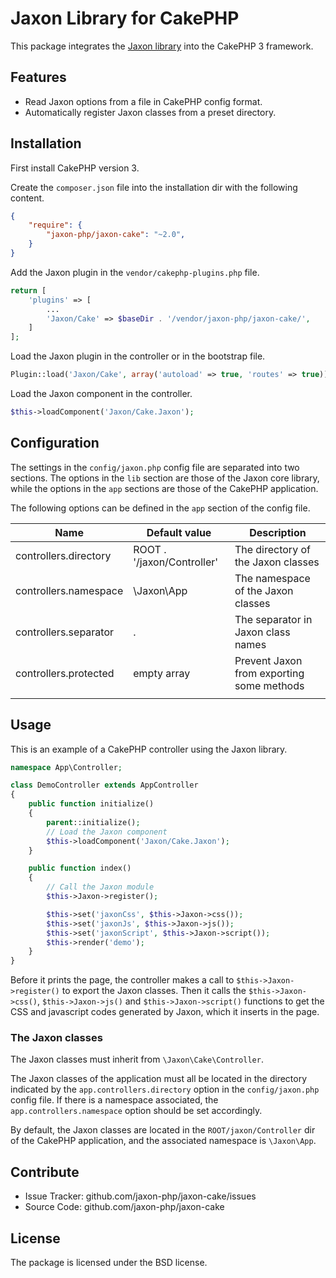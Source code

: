 Jaxon Library for CakePHP
=========================

This package integrates the [Jaxon library](https://github.com/jaxon-php/jaxon-core) into the CakePHP 3 framework.

Features
--------

- Read Jaxon options from a file in CakePHP config format.
- Automatically register Jaxon classes from a preset directory.

Installation
------------

First install CakePHP version 3.

Create the `composer.json` file into the installation dir with the following content.
```json
{
    "require": {
        "jaxon-php/jaxon-cake": "~2.0",
    }
}
```

Add the Jaxon plugin in the `vendor/cakephp-plugins.php` file.
```php
return [
    'plugins' => [
        ...
        'Jaxon/Cake' => $baseDir . '/vendor/jaxon-php/jaxon-cake/',
    ]
];
```

Load the Jaxon plugin in the controller or in the bootstrap file.
```php
Plugin::load('Jaxon/Cake', array('autoload' => true, 'routes' => true));
```

Load the Jaxon component in the controller.
```php
$this->loadComponent('Jaxon/Cake.Jaxon');
```

Configuration
------------

The settings in the `config/jaxon.php` config file are separated into two sections.
The options in the `lib` section are those of the Jaxon core library, while the options in the `app` sections are those of the CakePHP application.

The following options can be defined in the `app` section of the config file.

| Name | Default value | Description |
|------|---------------|-------------|
| controllers.directory | ROOT . '/jaxon/Controller' | The directory of the Jaxon classes |
| controllers.namespace | \Jaxon\App  | The namespace of the Jaxon classes |
| controllers.separator | .           | The separator in Jaxon class names |
| controllers.protected | empty array | Prevent Jaxon from exporting some methods |
| | | |

Usage
-----

This is an example of a CakePHP controller using the Jaxon library.
```php
namespace App\Controller;

class DemoController extends AppController
{
    public function initialize()
    {
        parent::initialize();
        // Load the Jaxon component
        $this->loadComponent('Jaxon/Cake.Jaxon');
    }

    public function index()
    {
        // Call the Jaxon module
        $this->Jaxon->register();

        $this->set('jaxonCss', $this->Jaxon->css());
        $this->set('jaxonJs', $this->Jaxon->js());
        $this->set('jaxonScript', $this->Jaxon->script());
        $this->render('demo');
    }
}
```

Before it prints the page, the controller makes a call to `$this->Jaxon->register()` to export the Jaxon classes.
Then it calls the `$this->Jaxon->css()`, `$this->Jaxon->js()` and `$this->Jaxon->script()` functions to get the CSS and javascript codes generated by Jaxon, which it inserts in the page.

### The Jaxon classes

The Jaxon classes must inherit from `\Jaxon\Cake\Controller`.

The Jaxon classes of the application must all be located in the directory indicated by the `app.controllers.directory` option in the `config/jaxon.php` config file.
If there is a namespace associated, the `app.controllers.namespace` option should be set accordingly.

By default, the Jaxon classes are located in the `ROOT/jaxon/Controller` dir of the CakePHP application, and the associated namespace is `\Jaxon\App`.

Contribute
----------

- Issue Tracker: github.com/jaxon-php/jaxon-cake/issues
- Source Code: github.com/jaxon-php/jaxon-cake

License
-------

The package is licensed under the BSD license.
